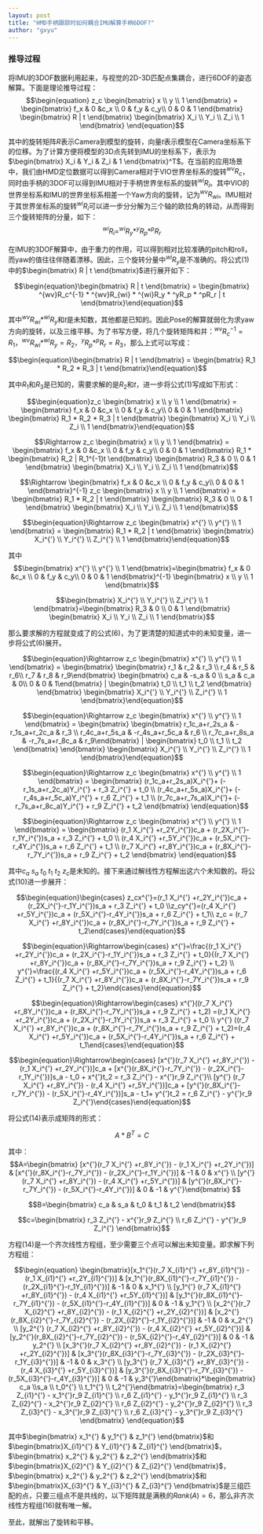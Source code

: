```yaml
---
layout: post
title: "HMD手柄跟踪时如何耦合IMU解算手柄6DOF?"
author: "gxyu"
---
```


### 推导过程

将IMU的3DOF数据利用起来，与视觉的2D-3D匹配点集耦合，进行6DOF的姿态解算。下面是理论推导过程：
$$\begin{equation} z_c \begin{bmatrix} x \\ y \\ 1 \end{bmatrix} = \begin{bmatrix} f_x & 0 &c_x \\ 0 & f_y & c_y\\ 0 & 0 & 1 \end{bmatrix} \begin{bmatrix} R | t \end{bmatrix} \begin{bmatrix} X_i \\ Y_i \\ Z_i \\ 1 \end{bmatrix} \end{equation}$$

其中的旋转矩阵$R$表示Camera到模型的旋转，向量$t$表示模型在Camera坐标系下的位移。为了计算方便将模型的3D点先转到IMU的坐标系下，表示为$\begin{bmatrix} X_i & Y_i & Z_i & 1 \end{bmatrix}^T$。在当前的应用场景中，我们由HMD定位数据可以得到Camera相对于VIO世界坐标系的旋转$^{wv}R_c$，同时由手柄的3DOF可以得到IMU相对于手柄世界坐标系的旋转$^{wi}R_i$。其中VIO的世界坐标系和IMU的世界坐标系相差一个Yaw方向的旋转，记为$^{wv}R_{wi}$。IMU相对于其世界坐标系的旋转$^{wi}R_i$可以进一步分分解为三个轴的欧拉角的转动，从而得到三个旋转矩阵的分量，如下：
$$\begin{equation}^{wi}R_i = ^{wi}R_y * ^yR_p * ^pR_r \end{equation}$$

在IMU的3DOF解算中，由于重力的作用，可以得到相对比较准确的pitch和roll，而yaw的值往往伴随着漂移。因此，三个旋转分量中$^{wi}R_y$是不准确的。将公式$(1)$中的$\begin{bmatrix} R | t \end{bmatrix}$进行展开如下：

$$\begin{equation}\begin{bmatrix} R | t \end{bmatrix} = \begin{bmatrix} ^{wv}R_c^{-1} * ^{wv}R_{wi} *  ^{wi}R_y * ^yR_p * ^pR_r | t \end{bmatrix}\end{equation}$$

其中$^{wv}R_{wi} *  ^{wi}R_y$和$t$是未知数，其他都是已知的。因此Pose的解算就弱化为求yaw方向的旋转，以及三维平移。为了书写方便，将几个旋转矩阵和并：$^{wv}R_c^{-1} = R_1$，$^{wv}R_{wi} *  ^{wi}R_y = R_2$，$^yR_p * ^pR_r = R_3$，那么上式可以写成：

$$\begin{equation}\begin{bmatrix} R | t \end{bmatrix} = \begin{bmatrix} R_1 * R_2 * R_3 | t \end{bmatrix}\end{equation}$$

其中$R_1$和$R_3$是已知的，需要求解的是$R_2$和$t$，进一步将公式$(1)$写成如下形式：

$$\begin{equation}z_c \begin{bmatrix} x \\ y \\ 1 \end{bmatrix} = \begin{bmatrix} f_x & 0 &c_x \\ 0 & f_y & c_y\\ 0 & 0 & 1 \end{bmatrix} \begin{bmatrix} R_1 * R_2 * R_3 | t \end{bmatrix} \begin{bmatrix} X_i \\ Y_i \\ Z_i \\ 1 \end{bmatrix}\end{equation}$$

$$\Rightarrow z_c \begin{bmatrix} x \\ y \\ 1 \end{bmatrix} = \begin{bmatrix} f_x & 0 &c_x \\ 0 & f_y & c_y\\ 0 & 0 & 1 \end{bmatrix}  R_1 * \begin{bmatrix} R_2 | R_1^{-1}t \end{bmatrix} \begin{bmatrix} R_3 & 0 \\ 0 & 1 \end{bmatrix} \begin{bmatrix} X_i \\ Y_i \\ Z_i \\ 1 \end{bmatrix}$$

$$\Rightarrow \begin{bmatrix} f_x & 0 &c_x \\ 0 & f_y & c_y\\ 0 & 0 & 1 \end{bmatrix}^{-1} z_c  \begin{bmatrix} x \\ y \\ 1 \end{bmatrix} =  \begin{bmatrix} R_1 * R_2 | t \end{bmatrix} \begin{bmatrix} R_3 & 0 \\ 0 & 1 \end{bmatrix} \begin{bmatrix} X_i \\ Y_i \\ Z_i \\ 1 \end{bmatrix}$$

$$\begin{equation}\Rightarrow z_c  \begin{bmatrix} x^{'} \\ y^{'} \\ 1 \end{bmatrix} =  \begin{bmatrix} R_1 * R_2 | t \end{bmatrix}  \begin{bmatrix} X_i^{'} \\ Y_i^{'} \\ Z_i^{'} \\ 1 \end{bmatrix}\end{equation}$$

其中
$$\begin{bmatrix} x^{'} \\ y^{'} \\ 1 \end{bmatrix}=\begin{bmatrix} f_x & 0 &c_x \\ 0 & f_y & c_y\\ 0 & 0 & 1 \end{bmatrix}^{-1} \begin{bmatrix} x \\ y \\ 1 \end{bmatrix}$$

$$\begin{bmatrix} X_i^{'} \\ Y_i^{'} \\ Z_i^{'} \\ 1 \end{bmatrix}=\begin{bmatrix} R_3 & 0 \\ 0 & 1 \end{bmatrix} \begin{bmatrix} X_i \\ Y_i \\ Z_i \\ 1 \end{bmatrix}$$

那么要求解的方程就变成了的公式$(6)$，为了更清楚的知道式中的未知变量，进一步将公式$(6)$展开。

$$\begin{equation}\Rightarrow z_c  \begin{bmatrix} x^{'} \\ y^{'} \\ 1 \end{bmatrix} =  \begin{bmatrix} \begin{bmatrix} r_1 & r_2 & r_3 \\ r_4 & r_5 & r_6\\ r_7 & r_8 & r_9\end{bmatrix} \begin{bmatrix} c_a & -s_a & 0 \\ s_a & c_a & 0\\ 0 & 0 & 1\end{bmatrix} | \begin{bmatrix} t_0 \\ t_1 \\ t_2 \end{bmatrix} \end{bmatrix} \begin{bmatrix} X_i^{'} \\ Y_i^{'} \\ Z_i^{'} \\ 1 \end{bmatrix}\end{equation}$$

$$\begin{equation}\Rightarrow z_c  \begin{bmatrix} x^{'} \\ y^{'} \\ 1 \end{bmatrix} =  \begin{bmatrix} \begin{bmatrix} r_1c_a+r_2s_a  & -r_1s_a+r_2c_a & r_3 \\ r_4c_a+r_5s_a  & -r_4s_a+r_5c_a & r_6 \\ r_7c_a+r_8s_a  & -r_7s_a+r_8c_a & r_9\end{bmatrix} | \begin{bmatrix} t_0 \\ t_1 \\ t_2 \end{bmatrix} \end{bmatrix} \begin{bmatrix} X_i^{'} \\ Y_i^{'} \\ Z_i^{'} \\ 1 \end{bmatrix}\end{equation}$$

$$\begin{equation}\Rightarrow z_c  \begin{bmatrix} x^{'} \\ y^{'} \\ 1 \end{bmatrix} =  \begin{bmatrix} (r_1c_a+r_2s_a)X_i^{'}+ (-r_1s_a+r_2c_a)Y_i^{'} + r_3 Z_i^{'} + t_0 \\ (r_4c_a+r_5s_a)X_i^{'}+ (-r_4s_a+r_5c_a)Y_i^{'} + r_6 Z_i^{'} + t_1 \\ (r_7c_a+r_7s_a)X_i^{'}+ (-r_7s_a+r_8c_a)Y_i^{'} + r_9 Z_i^{'} + t_2 \end{bmatrix} \end{equation}$$

$$\begin{equation}\Rightarrow z_c  \begin{bmatrix} x^{'} \\ y^{'} \\ 1 \end{bmatrix} =  \begin{bmatrix} (r_1 X_i^{'} +r_2Y_i^{'})c_a + (r_2X_i^{'}-r_1Y_i^{'})s_a + r_3 Z_i^{'} + t_0 \\ (r_4 X_i^{'} +r_5Y_i^{'})c_a + (r_5X_i^{'}-r_4Y_i^{'})s_a + r_6 Z_i^{'} + t_1 \\ (r_7 X_i^{'} +r_8Y_i^{'})c_a + (r_8X_i^{'}-r_7Y_i^{'})s_a + r_9 Z_i^{'} + t_2 \end{bmatrix} \end{equation}$$

其中$c_a \ s_a \ t_0 \ t_1 \ t_2\ z_c$是未知的。接下来通过解线性方程解出这六个未知数的。将公式$(10)$进一步展开：

$$\begin{equation}\begin{cases} z_cx^{'}=(r_1 X_i^{'} +r_2Y_i^{'})c_a + (r_2X_i^{'}-r_1Y_i^{'})s_a + r_3 Z_i^{'} + t_0 \\z_cy^{'}=(r_4 X_i^{'} +r_5Y_i^{'})c_a + (r_5X_i^{'}-r_4Y_i^{'})s_a + r_6 Z_i^{'} + t_1\\ z_c = (r_7 X_i^{'} +r_8Y_i^{'})c_a + (r_8X_i^{'}-r_7Y_i^{'})s_a + r_9 Z_i^{'} + t_2\end{cases}\end{equation}$$

$$\begin{equation}\Rightarrow\begin{cases} x^{'}=\frac{(r_1 X_i^{'} +r_2Y_i^{'})c_a + (r_2X_i^{'}-r_1Y_i^{'})s_a + r_3 Z_i^{'} + t_0}{(r_7 X_i^{'} +r_8Y_i^{'})c_a + (r_8X_i^{'}-r_7Y_i^{'})s_a + r_9 Z_i^{'} + t_2} \\ y^{'}=\frac{(r_4 X_i^{'} +r_5Y_i^{'})c_a + (r_5X_i^{'}-r_4Y_i^{'})s_a + r_6 Z_i^{'} + t_1}{(r_7 X_i^{'} +r_8Y_i^{'})c_a + (r_8X_i^{'}-r_7Y_i^{'})s_a + r_9 Z_i^{'} + t_2}\end{cases}\end{equation}$$

$$\begin{equation}\Rightarrow\begin{cases} x^{'}((r_7 X_i^{'} +r_8Y_i^{'})c_a + (r_8X_i^{'}-r_7Y_i^{'})s_a + r_9 Z_i^{'} + t_2) =(r_1 X_i^{'} +r_2Y_i^{'})c_a + (r_2X_i^{'}-r_1Y_i^{'})s_a + r_3 Z_i^{'} + t_0 \\ y^{'} ((r_7 X_i^{'} +r_8Y_i^{'})c_a + (r_8X_i^{'}-r_7Y_i^{'})s_a + r_9 Z_i^{'} + t_2)=(r_4 X_i^{'} +r_5Y_i^{'})c_a + (r_5X_i^{'}-r_4Y_i^{'})s_a + r_6 Z_i^{'} + t_1\end{cases}\end{equation}$$

$$\begin{equation}\Rightarrow\begin{cases} [x^{'}(r_7 X_i^{'} +r_8Y_i^{'}) - (r_1 X_i^{'} +r_2Y_i^{'})]c_a +  [x^{'}(r_8X_i^{'}-r_7Y_i^{'}) - (r_2X_i^{'}-r_1Y_i^{'})]s_a  - t_0 +  x^{'}t_2 = r_3 Z_i^{'} - x^{'}r_9 Z_i^{'}\\ [y^{'} (r_7 X_i^{'} +r_8Y_i^{'}) - (r_4 X_i^{'} +r_5Y_i^{'})]c_a + [y^{'}(r_8X_i^{'}-r_7Y_i^{'}) - (r_5X_i^{'}-r_4Y_i^{'})]s_a  - t_1+ y^{'}t_2 = r_6 Z_i^{'} - y^{'}r_9 Z_i^{'}\end{cases}\end{equation}$$


将公式$(14)$表示成矩阵的形式：

$$\begin{equation}  A*B^T=C\end{equation}$$

其中：
 $$A=\begin{bmatrix} [x^{'}(r_7 X_i^{'} +r_8Y_i^{'}) - (r_1 X_i^{'} +r_2Y_i^{'})] & [x^{'}(r_8X_i^{'}-r_7Y_i^{'}) - (r_2X_i^{'}-r_1Y_i^{'})] & -1 & 0 & x^{'} \\ [y^{'} (r_7 X_i^{'} +r_8Y_i^{'}) - (r_4 X_i^{'} +r_5Y_i^{'})] & [y^{'}(r_8X_i^{'}-r_7Y_i^{'}) - (r_5X_i^{'}-r_4Y_i^{'})] & 0 & -1 & y^{'}\end{bmatrix} $$

$$B=\begin{bmatrix} c_a & s_a & t_0 & t_1 & t_2 \end{bmatrix}$$

$$c=\begin{bmatrix} r_3 Z_i^{'} - x^{'}r_9 Z_i^{'} \\ r_6 Z_i^{'} - y^{'}r_9 Z_i^{'} \end{bmatrix}$$

方程$(14)$是一个齐次线性方程组，至少需要三个点可以解出未知变量。即求解下列方程组：

$$\begin{equation}  \begin{bmatrix}[x_1^{'}(r_7 X_{i1}^{'} +r_8Y_{i1}^{'}) - (r_1 X_{i1}^{'} +r_2Y_{i1}^{'})] & [x_1^{'}(r_8X_{i1}^{'}-r_7Y_{i1}^{'}) - (r_2X_{i1}^{'}-r_1Y_{i1}^{'})] & -1 & 0 & x_1^{'} \\ [y_1^{'} (r_7 X_{i1}^{'} +r_8Y_{i1}^{'}) - (r_4 X_{i1}^{'} +r_5Y_{i1}^{'})] & [y_1^{'}(r_8X_{i1}^{'}-r_7Y_{i1}^{'}) - (r_5X_{i1}^{'}-r_4Y_{i1}^{'})] & 0 & -1 & y_1^{'} \\ [x_2^{'}(r_7 X_{i2}^{'} +r_8Y_{i2}^{'}) - (r_1 X_{i2}^{'} +r_2Y_{i2}^{'})] & [x_2^{'}(r_8X_{i2}^{'}-r_7Y_{i2}^{'}) - (r_2X_{i2}^{'}-r_1Y_{i2}^{'})] & -1 & 0 & x_2^{'} \\ [y_2^{'} (r_7 X_{i2}^{'} +r_8Y_{i2}^{'}) - (r_4 X_{i2}^{'} +r_5Y_{i2}^{'})] & [y_2^{'}(r_8X_{i2}^{'}-r_7Y_{i2}^{'}) - (r_5X_{i2}^{'}-r_4Y_{i2}^{'})] & 0 & -1 & y_2^{'} \\ [x_3^{'}(r_7 X_{i2}^{'} +r_8Y_{i2}^{'}) - (r_1 X_{i2}^{'} +r_2Y_{i2}^{'})] & [x_3^{'}(r_8X_{i3}^{'}-r_7Y_{i3}^{'}) - (r_2X_{i3}^{'}-r_1Y_{i3}^{'})] & -1 & 0 & x_3^{'} \\ [y_3^{'} (r_7 X_{i3}^{'} +r_8Y_{i3}^{'}) - (r_4 X_{i3}^{'} +r_5Y_{i3}^{'})] & [y_3^{'}(r_8X_{i3}^{'}-r_7Y_{i3}^{'}) - (r_5X_{i3}^{'}-r_4Y_{i3}^{'})] & 0 & -1 & y_3^{'}\end{bmatrix}*\begin{bmatrix} c_a \\s_a \\ t_0^{'} \\ t_1^{'} \\ t_2^{'}\end{bmatrix}=\begin{bmatrix} r_3 Z_{i1}^{'} - x_1^{'}r_9 Z_{i1}^{'} \\ r_6 Z_{i1}^{'} - y_1^{'}r_9 Z_{i1}^{'} \\ r_3 Z_{i2}^{'} - x_2^{'}r_9 Z_{i2}^{'} \\ r_6 Z_{i2}^{'} - y_2^{'}r_9 Z_{i2}^{'} \\ r_3 Z_{i3}^{'} - x_3^{'}r_9 Z_{i3}^{'} \\ r_6 Z_{i3}^{'} - y_3^{'}r_9 Z_{i3}^{'} \end{bmatrix} \end{equation}$$

其中$\begin{bmatrix} x_1^{'} & y_1^{'} & z_1^{'} \end{bmatrix}$和$\begin{bmatrix}X_{i1}^{'} & Y_{i1}^{'} & Z_{i1}^{'} \end{bmatrix}$，$\begin{bmatrix} x_2^{'} & y_2^{'} & z_2^{'} \end{bmatrix}$和$\begin{bmatrix}X_{i2}^{'} & Y_{i2}^{'} & Z_{i2}^{'} \end{bmatrix}$，$\begin{bmatrix} x_2^{'} & y_2^{'} & z_2^{'} \end{bmatrix}$和$\begin{bmatrix}X_{i3}^{'} & Y_{i3}^{'} & Z_{i3}^{'} \end{bmatrix}$是三组匹配的点，只要三组点不是共线的，以下矩阵就是满秩的$Rank(A) = 6$，那么非齐次线性方程组$(16)$就有唯一解。

至此，就解出了旋转和平移。